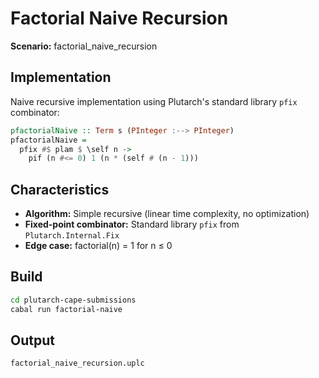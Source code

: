 # Factorial Naive Recursion

**Scenario:** factorial_naive_recursion

## Implementation

Naive recursive implementation using Plutarch's standard library `pfix` combinator:

```haskell
pfactorialNaive :: Term s (PInteger :--> PInteger)
pfactorialNaive =
  pfix #$ plam $ \self n ->
    pif (n #<= 0) 1 (n * (self # (n - 1)))
```

## Characteristics

- **Algorithm:** Simple recursive (linear time complexity, no optimization)
- **Fixed-point combinator:** Standard library `pfix` from `Plutarch.Internal.Fix`
- **Edge case:** factorial(n) = 1 for n ≤ 0

## Build

```bash
cd plutarch-cape-submissions
cabal run factorial-naive
```

## Output

`factorial_naive_recursion.uplc`
